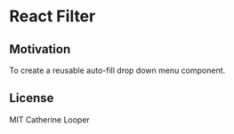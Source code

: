 # React Filter

## Motivation

To create a reusable auto-fill drop down menu component.


## License

MIT Catherine Looper